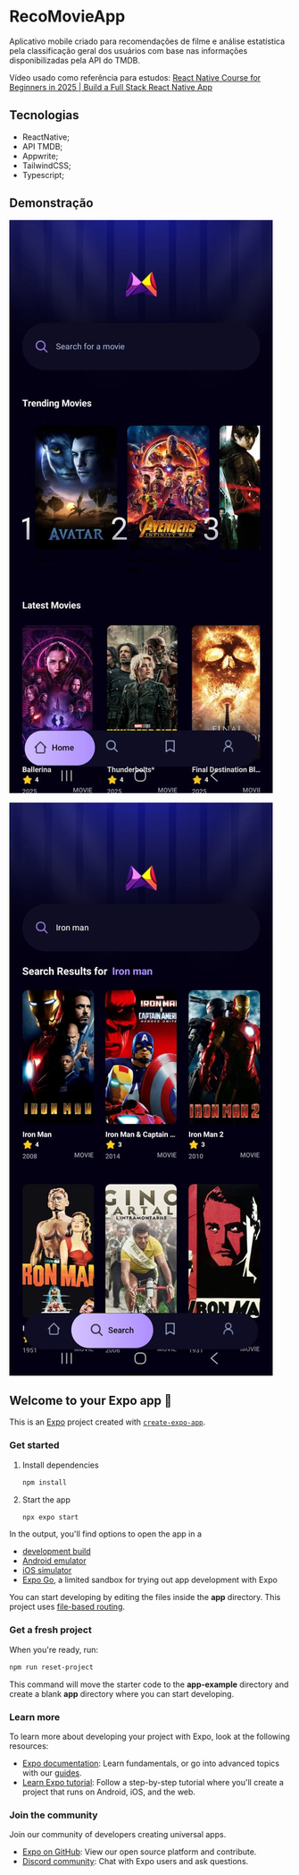 # RecoMovieApp 

Aplicativo mobile criado para recomendações de filme e análise estatística pela classificação geral dos usuários com base nas informações disponibilizadas pela API do TMDB.

Vídeo usado como referência para estudos: [React Native Course for Beginners in 2025 | Build a Full Stack React Native App
](https://www.youtube.com/watch?v=f8Z9JyB2EIE)

## Tecnologias

- ReactNative; 
- API TMDB;
- Appwrite;
- TailwindCSS;
- Typescript;

## Demonstração

![Imagem Demonstração 1](./assets/images/demonstration/img1.jpg)

![Imagem Demonstração 2](./assets/images/demonstration/img2.jpg)


## Welcome to your Expo app 👋

This is an [Expo](https://expo.dev) project created with [`create-expo-app`](https://www.npmjs.com/package/create-expo-app).

### Get started

1. Install dependencies

   ```bash
   npm install
   ```

2. Start the app

   ```bash
   npx expo start
   ```

In the output, you'll find options to open the app in a

- [development build](https://docs.expo.dev/develop/development-builds/introduction/)
- [Android emulator](https://docs.expo.dev/workflow/android-studio-emulator/)
- [iOS simulator](https://docs.expo.dev/workflow/ios-simulator/)
- [Expo Go](https://expo.dev/go), a limited sandbox for trying out app development with Expo

You can start developing by editing the files inside the **app** directory. This project uses [file-based routing](https://docs.expo.dev/router/introduction).

### Get a fresh project

When you're ready, run:

```bash
npm run reset-project
```

This command will move the starter code to the **app-example** directory and create a blank **app** directory where you can start developing.

### Learn more

To learn more about developing your project with Expo, look at the following resources:

- [Expo documentation](https://docs.expo.dev/): Learn fundamentals, or go into advanced topics with our [guides](https://docs.expo.dev/guides).
- [Learn Expo tutorial](https://docs.expo.dev/tutorial/introduction/): Follow a step-by-step tutorial where you'll create a project that runs on Android, iOS, and the web.

### Join the community

Join our community of developers creating universal apps.

- [Expo on GitHub](https://github.com/expo/expo): View our open source platform and contribute.
- [Discord community](https://chat.expo.dev): Chat with Expo users and ask questions.
